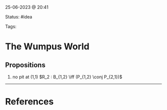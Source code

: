 25-06-2023 @ 20:41

Status: #idea

Tags:

# The Wumpus World

## Propositions 

1. no pit at (1,1)
   $R_2 : B_{1,2} \iff (P_{1,2} \conj P_{2,1})$   



---
# References